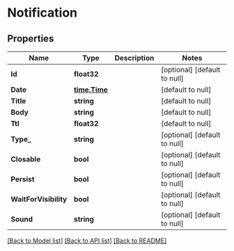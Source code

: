 # Notification

## Properties
Name | Type | Description | Notes
------------ | ------------- | ------------- | -------------
**Id** | **float32** |  | [optional] [default to null]
**Date** | [**time.Time**](time.Time.md) |  | [default to null]
**Title** | **string** |  | [default to null]
**Body** | **string** |  | [default to null]
**Ttl** | **float32** |  | [default to null]
**Type_** | **string** |  | [optional] [default to null]
**Closable** | **bool** |  | [optional] [default to null]
**Persist** | **bool** |  | [optional] [default to null]
**WaitForVisibility** | **bool** |  | [optional] [default to null]
**Sound** | **string** |  | [optional] [default to null]

[[Back to Model list]](../README.md#documentation-for-models) [[Back to API list]](../README.md#documentation-for-api-endpoints) [[Back to README]](../README.md)


